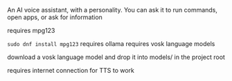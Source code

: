 An AI voice assistant, with a personality. You can ask it to run commands, open apps, or ask for information

requires mpg123

`sudo dnf install mpg123`
requires ollama
requires vosk language models

download a vosk language model and drop it into models/ in the project root

requires internet connection for TTS to work
